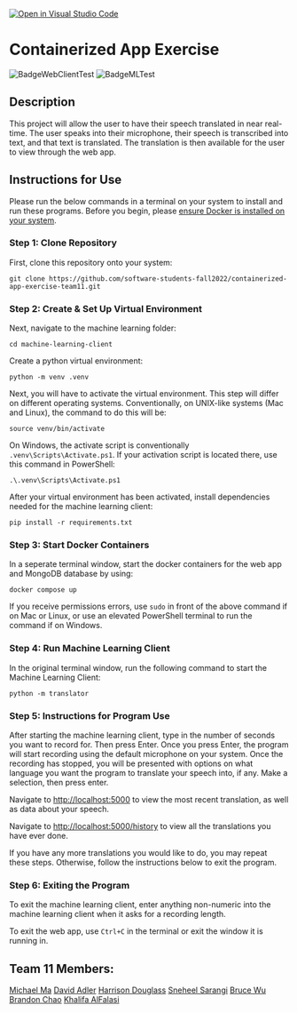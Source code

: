 [![Open in Visual Studio Code](https://classroom.github.com/assets/open-in-vscode-c66648af7eb3fe8bc4f294546bfd86ef473780cde1dea487d3c4ff354943c9ae.svg)](https://classroom.github.com/online_ide?assignment_repo_id=9354868&assignment_repo_type=AssignmentRepo)
# Containerized App Exercise

![BadgeWebClientTest](https://github.com/software-students-fall2022/containerized-app-exercise-team11/actions/workflows/workflow.yml/badge.svg) ![BadgeMLTest](https://github.com/software-students-fall2022/containerized-app-exercise-team11/actions/workflows/ml_workflow.yml/badge.svg)

## Description
This project will allow the user to have their speech translated in near real-time. The user speaks into their microphone, their speech is transcribed into text, and that text is translated. The translation is then available for the user to view through the web app.

## Instructions for Use
Please run the below commands in a terminal on your system to install and run these programs. Before you begin, please [ensure Docker is installed on your system](https://docs.docker.com/engine/install/).

### Step 1: Clone Repository
First, clone this repository onto your system:
```
git clone https://github.com/software-students-fall2022/containerized-app-exercise-team11.git
```
### Step 2: Create & Set Up Virtual Environment
Next, navigate to the machine learning folder:
```
cd machine-learning-client
```
Create a python virtual environment:
```
python -m venv .venv
```
Next, you will have to activate the virtual environment. This step will differ on different operating systems. Conventionally, on UNIX-like systems (Mac and Linux), the command to do this will be:
```
source venv/bin/activate
```
On Windows, the activate script is conventionally `.venv\Scripts\Activate.ps1`. If your activation script is located there, use this command in PowerShell:
```
.\.venv\Scripts\Activate.ps1
```
After your virtual environment has been activated, install dependencies needed for the machine learning client:
```
pip install -r requirements.txt
```
### Step 3: Start Docker Containers
In a seperate terminal window, start the docker containers for the web app and MongoDB database by using:
```
docker compose up
```
If you receive permissions errors, use `sudo` in front of the above command if on Mac or Linux, or use an elevated PowerShell terminal to run the command if on Windows.

### Step 4: Run Machine Learning Client
In the original terminal window, run the following command to start the Machine Learning Client:
```
python -m translator
```

### Step 5: Instructions for Program Use
After starting the machine learning client, type in the number of seconds you want to record for. Then press Enter. Once you press Enter, the program will start recording using the default microphone on your system.
Once the recording has stopped, you will be presented with options on what language you want the program to translate your speech into, if any. Make a selection, then press enter.

Navigate to <http://localhost:5000> to view the most recent translation, as well as data about your speech.

Navigate to <http://localhost:5000/history> to view all the translations you have ever done.

If you have any more translations you would like to do, you may repeat these steps. Otherwise, follow the instructions below to exit the program.

### Step 6: Exiting the Program
To exit the machine learning client, enter anything non-numeric into the machine learning client when it asks for a recording length.

To exit the web app, use `Ctrl+C` in the terminal or exit the window it is running in.

## Team 11 Members:
[Michael Ma](https://github.com/mma01us)
[David Adler](https://github.com/dov212)
[Harrison Douglass](https://github.com/hpdouglass)
[Sneheel Sarangi](https://github.com/Xarangi)
[Bruce Wu](https://github.com/bxw201)
[Brandon Chao](https://github.com/Sciao)
[Khalifa AlFalasi](https://github.com/Khalifa-AlFalasi)
